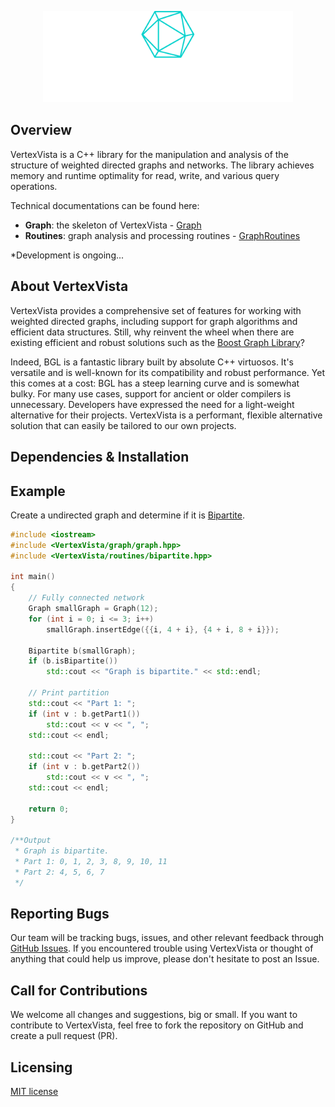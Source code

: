 <p align="center"><a href="https://github.com/XYLiu9357/VertexVista" target="_blank"><img src="./icons/logo-no-background.svg" width="400" alt="VertexVista Logo"></a></p>

## Overview

VertexVista is a C++ library for the manipulation and analysis of the structure of weighted directed graphs and networks. The library achieves memory and runtime optimality for read, write, and various query operations.

Technical documentations can be found here:

- **Graph**: the skeleton of VertexVista - [Graph](docs/Graph.md)
- **Routines**: graph analysis and processing routines - [GraphRoutines](docs/GraphRoutines.md)

\*Development is ongoing...

## About VertexVista

VertexVista provides a comprehensive set of features for working with weighted directed graphs, including support for graph algorithms and efficient data structures. Still, why reinvent the wheel when there are existing efficient and robust solutions such as the [Boost Graph Library](https://www.boost.org/doc/libs/1_75_0/libs/graph/doc/index.html)?

Indeed, BGL is a fantastic library built by absolute C++ virtuosos. It's versatile and is well-known for its compatibility and robust performance. Yet this comes at a cost: BGL has a steep learning curve and is somewhat bulky. For many use cases, support for ancient or older compilers is unnecessary. Developers have expressed the need for a light-weight alternative for their projects. VertexVista is a performant, flexible alternative solution that can easily be tailored to our own projects.

## Dependencies & Installation

## Example

Create a undirected graph and determine if it is [Bipartite](https://en.wikipedia.org/wiki/Bipartite_graph).

```cpp
#include <iostream>
#include <VertexVista/graph/graph.hpp>
#include <VertexVista/routines/bipartite.hpp>

int main()
{
    // Fully connected network
    Graph smallGraph = Graph(12);
    for (int i = 0; i <= 3; i++)
        smallGraph.insertEdge({{i, 4 + i}, {4 + i, 8 + i}});

    Bipartite b(smallGraph);
    if (b.isBipartite())
        std::cout << "Graph is bipartite." << std::endl;

    // Print partition
    std::cout << "Part 1: ";
    if (int v : b.getPart1())
        std::cout << v << ", ";
    std::cout << endl;

    std::cout << "Part 2: ";
    if (int v : b.getPart2())
        std::cout << v << ", ";
    std::cout << endl;

    return 0;
}

/**Output
 * Graph is bipartite.
 * Part 1: 0, 1, 2, 3, 8, 9, 10, 11
 * Part 2: 4, 5, 6, 7
 */
```

## Reporting Bugs

Our team will be tracking bugs, issues, and other relevant feedback through [GitHub Issues](https://github.com/XYLiu9357/VertexVista/issues). If you encountered trouble using VertexVista or thought of anything that could help us improve, please don't hesitate to post an Issue.

## Call for Contributions

We welcome all changes and suggestions, big or small. If you want to contribute to VertexVista, feel free to fork the repository on GitHub and create a pull request (PR).

## Licensing

[MIT license](LICENSE.txt)
